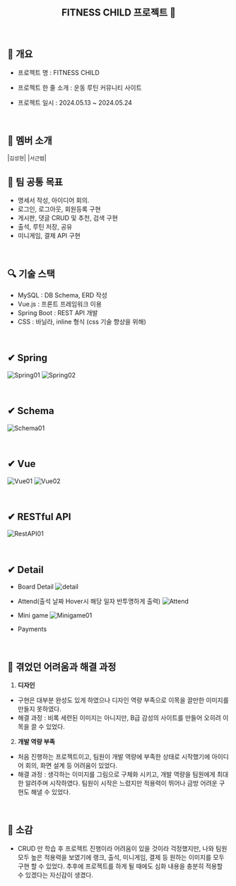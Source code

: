 <div align="center">
<h2> FITNESS CHILD 프로젝트 🚩</h2>
</div>
</br>

## 📑 개요

- 프로젝트 명 : FITNESS CHILD
  
- 프로젝트 한 줄 소개 : 운동 루틴 커뮤니티 사이트
  
- 프로젝트 일시 : 2024.05.13 ~ 2024.05.24
  
  </br>
  

## 👥 멤버 소개

 |`김성현`|  |`서근범`|
</br>

## 🚩 팀 공통 목표

- 명세서 작성, 아이디어 회의.
- 로그인, 로그아웃, 회원등록 구현
- 게시판, 댓글 CRUD 및 추천, 검색 구현
- 출석, 루틴 저장, 공유
- 미니게임, 결제 API 구현

</br>

## 🔍 기술 스택

- MySQL : DB Schema, ERD 작성
- Vue.js : 프론트 프레임워크 이용
- Spring Boot : REST API 개발
- CSS : 바닐라, inline 형식 (css 기술 향상을 위해)

</br>

## ✔ Spring
![Spring01](https://github.com/Geunbeom/WebProject/assets/160552393/581c5adc-5f18-4a5a-b898-eab74cf21ab9)
![Spring02](https://github.com/Geunbeom/WebProject/assets/160552393/9ee58f29-247b-4644-87a5-22a4954feadb)

</br>

## ✔ Schema
![Schema01](https://github.com/Geunbeom/WebProject/assets/160552393/1e633c92-e02d-4685-8837-54a842011952)

</br>

## ✔ Vue
![Vue01](https://github.com/Geunbeom/WebProject/assets/160552393/77a8d1af-069f-4128-b1a2-4f6b5d42f921)
![Vue02](https://github.com/Geunbeom/WebProject/assets/160552393/5fbfd427-2621-42f0-a5c6-086840b8443b)


</br>

## ✔ RESTful API
![RestAPI01](https://github.com/Geunbeom/WebProject/assets/160552393/eafe58eb-0e27-4d2f-8fa2-0a472eb20f7d)

</br>

## ✔ Detail

  - Board Detail
![detail](https://github.com/Geunbeom/WebProject/assets/160552393/e3fee263-878e-4156-bc4a-98d27bb0acb8)


  - Attend(출석 날짜 Hover시 해당 일자 반투명하게 출력)
![Attend](https://github.com/Geunbeom/WebProject/assets/160552393/86ece31a-eebb-4574-9ea4-3c388503181a)


  - Mini game
![Minigame01](https://github.com/Geunbeom/WebProject/assets/160552393/f0630c59-4ea4-4020-acb6-52012e73dd9e)


  - Payments

</br>


## 📌 겪었던 어려움과 해결 과정

1. **디자인**
  - 구현은 대부분 완성도 있게 하였으나 디자인 역량 부족으로 이목을 끌만한 이미지를 만들지 못하였다.
  - 해결 과정 : 비록 세련된 이미지는 아니지만, B급 감성의 사이트를 만들어 오히려 이목을 끌 수 있었다.
    
2. **개발 역량 부족**
  - 처음 진행하는 프로젝트이고, 팀원이 개발 역량에 부족한 상태로 시작했기에 아이디어 회의, 화면 설계 등 어려움이 있었다.
  - 해결 과정 : 생각하는 이미지를 그림으로 구체화 시키고, 개발 역량을 팀원에게 최대한 알려주며 시작하였다. 팀원이 시작은 느렸지만 적용력이 뛰어나 금방 어려운 구현도 해낼 수 있었다.
</br>

## 💓 소감
  
- CRUD 만 학습 후 프로젝트 진행이라 어려움이 있을 것이라 걱정했지만, 나와 팀원 모두 높은 적용력을 보였기에 랭크, 출석, 미니게임, 결제 등 원하는 이미지를 모두 구현 할 수 있었다. 추후에 프로젝트를 하게 될 때에도 심화 내용을 충분히 적용할 수 있겠다는 자신감이 생겼다.
